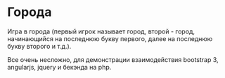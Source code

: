 # Города

Игра в города (первый игрок называет город, второй - город, начинающийся на последнюю букву первого, 
далее на последнюю букву второго и т.д.).

Все очень несложно, для демонстрации взаимодействия bootstrap 3, angularjs, jquery и бекэнда на php. 
